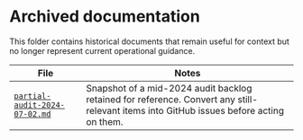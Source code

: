 # Archived documentation

This folder contains historical documents that remain useful for context but no longer represent current operational guidance.

| File | Notes |
| --- | --- |
| [`partial-audit-2024-07-02.md`](./partial-audit-2024-07-02.md) | Snapshot of a mid-2024 audit backlog retained for reference. Convert any still-relevant items into GitHub issues before acting on them. |
